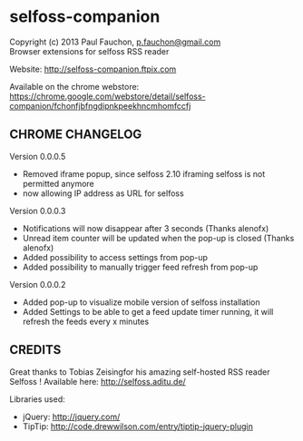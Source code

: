 selfoss-companion
=================
Copyright (c) 2013 Paul Fauchon, p.fauchon@gmail.com  
Browser extensions for selfoss RSS reader

Website: http://selfoss-companion.ftpix.com

Available on the chrome webstore: https://chrome.google.com/webstore/detail/selfoss-companion/fchonfjbfngdipnkpeekhncmhomfccfj


CHROME CHANGELOG
---------
Version 0.0.0.5
* Removed iframe popup, since selfoss 2.10 iframing selfoss is not permitted anymore
* now allowing IP address as URL for selfoss

Version 0.0.0.3
* Notifications will now disappear after 3 seconds (Thanks alenofx)
* Unread item counter will be updated when the pop-up is closed (Thanks alenofx)
* Added possibility to access settings from pop-up
* Added possibility to manually trigger feed refresh from pop-up

Version 0.0.0.2
* Added pop-up to visualize mobile version of selfoss installation
* Added Settings to be able to get a feed update timer running, it will refresh the feeds every x minutes

CREDITS
-------

Great thanks to Tobias Zeisingfor his amazing self-hosted RSS reader Selfoss ! Available here: http://selfoss.aditu.de/

Libraries used:
* jQuery: http://jquery.com/
* TipTip: http://code.drewwilson.com/entry/tiptip-jquery-plugin
